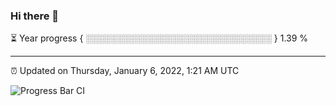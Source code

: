 ### Hi there 👋

⏳ Year progress { ░░░░░░░░░░░░░░░░░░░░░░░░░░░░░░ } 1.39 %

---

⏰ Updated on Thursday, January 6, 2022, 1:21 AM UTC

![Progress Bar CI](https://github.com/arthurbuhl/arthurbuhl/workflows/Progress%20Bar%20CI/badge.svg)
